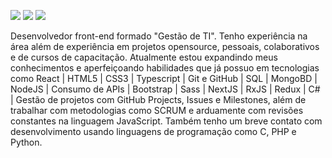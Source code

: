 [<img target="blank" src="https://img.shields.io/badge/twitter-%231DA1F2.svg?&style=for-the-badge&logo=twitter&logoColor=white" />](https://twitter.com/s_igorgoncalves) 
[<img target="blank" src="https://img.shields.io/badge/linkedin-%230077B5.svg?&style=for-the-badge&logo=linkedin&logoColor=white" />](https://www.linkedin.com/in/igords-goncalves/)
[<img target="blank" src = "https://img.shields.io/badge/instagram-%23E4405F.svg?&style=for-the-badge&logo=instagram&logoColor=white">](https://www.instagram.com/ds_igorgoncalves/)

Desenvolvedor front-end formado "Gestão de TI". Tenho experiência na área além de experiência em projetos opensource, pessoais, colaborativos e de cursos de capacitação. 
Atualmente estou expandindo meus conhecimentos e aperfeiçoando habilidades que já possuo em tecnologias como React | HTML5 | CSS3 | Typescript | Git e GitHub | SQL | MongoBD | NodeJS | Consumo de APIs | Bootstrap | Sass | NextJS | RxJS | Redux | C# | Gestão de projetos com GitHub Projects, Issues e Milestones, além de trabalhar com metodologias como SCRUM e arduamente com revisões constantes na linguagem JavaScript. Também tenho um breve contato com desenvolvimento usando linguagens de programação como C, PHP e Python.
